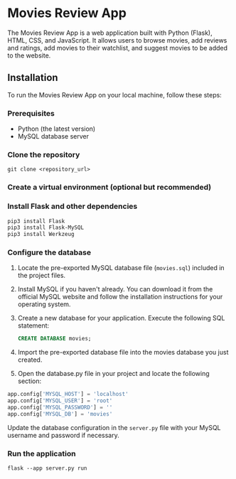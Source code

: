 # Movies Review App

The Movies Review App is a web application built with Python (Flask), HTML, CSS, and JavaScript. It allows users to browse movies, add reviews and ratings, add movies to their watchlist, and suggest movies to be added to the website.

## Installation

To run the Movies Review App on your local machine, follow these steps:

### Prerequisites

- Python (the latest version)
- MySQL database server

### Clone the repository

```shell
git clone <repository_url>
```

### Create a virtual environment (optional but recommended)

### Install Flask and other dependencies

```bash
pip3 install Flask
pip3 install Flask-MySQL
pip3 install Werkzeug
```

### Configure the database

1. Locate the pre-exported MySQL database file (`movies.sql`) included in the project files.

2. Install MySQL if you haven't already. You can download it from the official MySQL website and follow the installation instructions for your operating system.

3. Create a new database for your application. Execute the following SQL statement:

   ```sql
   CREATE DATABASE movies;
   ```

4. Import the pre-exported database file into the movies database you just created.
5. Open the database.py file in your project and locate the following section:

```python
app.config['MYSQL_HOST'] = 'localhost'
app.config['MYSQL_USER'] = 'root'
app.config['MYSQL_PASSWORD'] = ''
app.config['MYSQL_DB'] = 'movies'
```

Update the database configuration in the `server.py` file with your MySQL username and password if necessary.

### Run the application

```shell
flask --app server.py run
```
